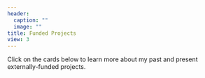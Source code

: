 ```yaml
---
header:
  caption: ""
  image: ""
title: Funded Projects
view: 3
---
```


Click on the cards below to learn more about my past and present externally-funded projects.